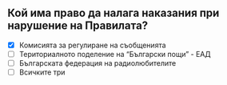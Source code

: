 ## Кой има право да налага наказания при нарушение на Правилата?

<!-- Верният отговор е отбелязан с [X] -->

- [X] Комисията за регулиране на съобщенията
- [ ] Териториалното поделение на “Български пощи” - ЕАД
- [ ] Българската федерация на радиолюбителите
- [ ] Всичките три
